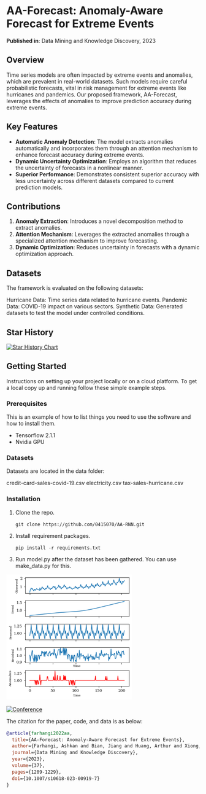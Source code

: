 # AA-Forecast: Anomaly-Aware Forecast for Extreme Events

**Published in**: Data Mining and Knowledge Discovery, 2023


## Overview

Time series models are often impacted by extreme events and anomalies, which are prevalent in real-world datasets. Such models require careful probabilistic forecasts, vital in risk management for extreme events like hurricanes and pandemics. Our proposed framework, AA-Forecast, leverages the effects of anomalies to improve prediction accuracy during extreme events. 

## Key Features

- **Automatic Anomaly Detection**: The model extracts anomalies automatically and incorporates them through an attention mechanism to enhance forecast accuracy during extreme events.
- **Dynamic Uncertainty Optimization**: Employs an algorithm that reduces the uncertainty of forecasts in a nonlinear manner.
- **Superior Performance**: Demonstrates consistent superior accuracy with less uncertainty across different datasets compared to current prediction models.

## Contributions

1. **Anomaly Extraction**: Introduces a novel decomposition method to extract anomalies.
2. **Attention Mechanism**: Leverages the extracted anomalies through a specialized attention mechanism to improve forecasting.
3. **Dynamic Optimization**: Reduces uncertainty in forecasts with a dynamic optimization approach.

## Datasets
The framework is evaluated on the following datasets:

Hurricane Data: Time series data related to hurricane events.
Pandemic Data: COVID-19 impact on various sectors.
Synthetic Data: Generated datasets to test the model under controlled conditions.


## Star History

[![Star History Chart](https://api.star-history.com/svg?repos=ashfarhangi/AA-Forecast&type=Date)](https://star-history.com/#ashfarhangi/AA-Forecast&Date)


## Getting Started

Instructions on setting up your project locally or on a cloud platform. To get a local copy up and running follow these simple example steps.

### Prerequisites

This is an example of how to list things you need to use the software and how to install them.

- Tensorflow 2.1.1
- Nvidia GPU 
### Datasets
Datasets are located in the data folder:

credit-card-sales-covid-19.csv
electricity.csv
tax-sales-hurricane.csv

### Installation

1. Clone the repo.

   ```
   git clone https://github.com/0415070/AA-RNN.git
   ```

2. Install requirement packages.

   ```
   pip install -r requirements.txt
   ```

3. Run model.py after the dataset has been gathered.
You can use  make_data.py for this.




![Figure 1-1](https://raw.githubusercontent.com/ashfarhangi/AA-Forecast/main/visualization/Decomposition.png "Figure 1-1")


[![Conference](http://img.shields.io/badge/ECML-2022-4b44ce.svg)](https://arxiv.org/abs/2208.09933)
</div>


The citation for the paper, code, and data is as below:

```bibtex
@article{farhangi2022aa,
  title={AA-Forecast: Anomaly-Aware Forecast for Extreme Events},
  author={Farhangi, Ashkan and Bian, Jiang and Huang, Arthur and Xiong, Haoyi and Wang, Jun and Guo, Zhishan},
  journal={Data Mining and Knowledge Discovery},
  year={2023},
  volume={37},
  pages={1209-1229},
  doi={10.1007/s10618-023-00919-7}
}
```
